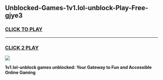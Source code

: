 
## Unblocked-Games-1v1.lol-unblock-Play-Free-gjye3
<h3>
<a href="https://premium76.site?title=1v1.lol-unblock&ref=21A">CLICK TO PLAY</a></h3>
<hr>

<h3>
<a href="https://premium76.site?title=1v1.lol-unblock&ref=21A">CLICK 2 PLAY</a>
  
</h3>

<a href="https://premium76.site?title=1v1.lol-unblock&ref=21A"><img src="https://clearcache.store/games.png"></a>


**1v1.lol-unblock games unblocked: Your Gateway to Fun and Accessible Online Gaming**
